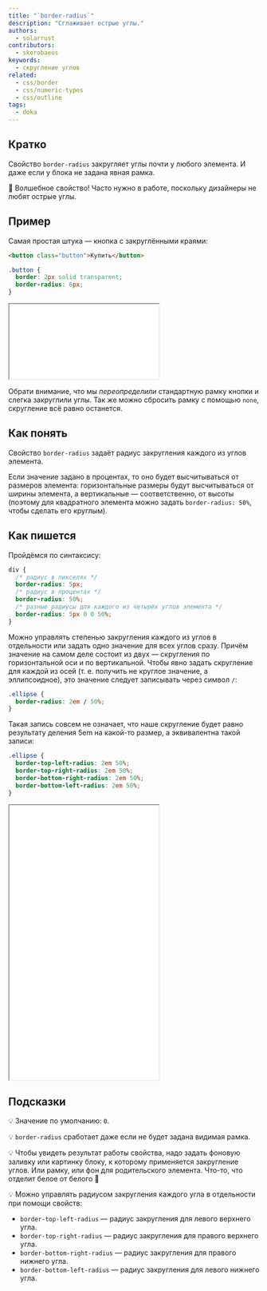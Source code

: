 ```yaml
---
title: "`border-radius`"
description: "Сглаживает острые углы."
authors:
  - solarrust
contributors:
  - skorobaeus
keywords:
  - скругление углов
related:
  - css/border
  - css/numeric-types
  - css/outline
tags:
  - doka
---
```


## Кратко

Свойство `border-radius` закругляет углы почти у любого элемента. И даже если у блока не задана явная рамка.

🔮 Волшебное свойство! Часто нужно в работе, поскольку дизайнеры не любят острые углы.

## Пример

Самая простая штука — кнопка с закруглёнными краями:

```html
<button class="button">Купить</button>
```

```css
.button {
  border: 2px solid transparent;
  border-radius: 6px;
}
```

<iframe title="Кнопка" src="demos/basic/" height="150"></iframe>

Обрати внимание, что мы _переопределили_ стандартную рамку кнопки и слегка закруглили углы. Так же можно сбросить рамку с помощью `none`, скругление всё равно останется.

## Как понять

Свойство `border-radius` задаёт радиус закругления каждого из углов элемента.

Если значение задано в процентах, то оно будет высчитываться от размеров элемента: горизонтальные размеры будут высчитываться от ширины элемента, а вертикальные — соответственно, от высоты (поэтому для квадратного элемента можно задать `border-radius: 50%`, чтобы сделать его круглым).

## Как пишется

Пройдёмся по синтаксису:

```css
div {
  /* радиус в пикселях */
  border-radius: 5px;
  /* радиус в процентах */
  border-radius: 50%;
  /* разные радиусы для каждого из четырёх углов элемента */
  border-radius: 5px 0 0 50%;
}
```

Можно управлять степенью закругления каждого из углов в отдельности или задать одно значение для всех углов сразу. Причём значение на самом деле состоит из двух — скругления по горизонтальной оси и по вертикальной. Чтобы явно задать скругление для каждой из осей (т. е. получить не круглое значение, а эллипсоидное), это значение следует записывать через символ `/`:

```css
.ellipse {
  border-radius: 2em / 50%;
}
```

Такая запись совсем не означает, что наше скругление будет равно результату деления 5em на какой-то размер, а эквивалентна такой записи:

```css
.ellipse {
  border-top-left-radius: 2em 50%;
  border-top-right-radius: 2em 50%;
  border-bottom-right-radius: 2em 50%;
  border-bottom-left-radius: 2em 50%;
}
```

<iframe title="Скруглённые блоки разного размера" src="demos/different-blocks/" height="550"></iframe>

## Подсказки

💡 Значение по умолчанию: `0`.

💡 `border-radius` сработает даже если не будет задана видимая рамка.

💡 Чтобы увидеть результат работы свойства, надо задать фоновую заливку или картинку блоку, к которому применяется закругление углов. Или рамку, или фон для родительского элемента. Что-то, что отделит белое от белого 🤗

💡 Можно управлять радиусом закругления каждого угла в отдельности при помощи свойств:

- `border-top-left-radius` — радиус закругления для левого верхнего угла.
- `border-top-right-radius` — радиус закругления для правого верхнего угла.
- `border-bottom-right-radius` — радиус закругления для правого нижнего угла.
- `border-bottom-left-radius` — радиус закругления для левого нижнего угла.
